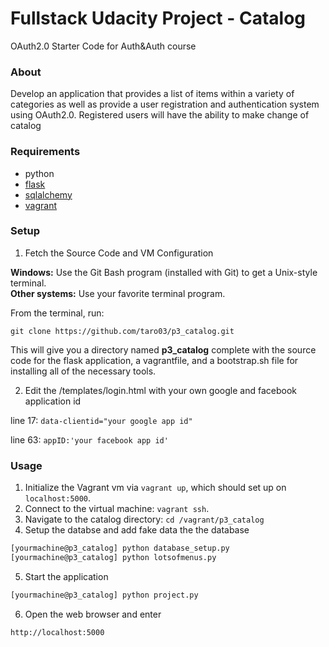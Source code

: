 # Fullstack Udacity Project - Catalog

OAuth2.0
Starter Code for Auth&amp;Auth course

### About
Develop an application that provides a list of items within a variety of categories as well as provide a user registration and authentication system using OAuth2.0. Registered users will have the ability to make change of catalog

### Requirements
* python
* [flask](http://flask.pocoo.org) 
* [sqlalchemy](http://www.sqlalchemy.org)
* [vagrant](https://www.vagrantup.com/downloads)

### Setup
1. Fetch the Source Code and VM Configuration

**Windows:** Use the Git Bash program (installed with Git) to get a Unix-style terminal.  
**Other systems:** Use your favorite terminal program.

From the terminal, run:

    git clone https://github.com/taro03/p3_catalog.git

This will give you a directory named **p3_catalog** complete with the source code for the flask application, a vagrantfile, and a bootstrap.sh file for installing all of the necessary tools. 

2. Edit the /templates/login.html with your own google and facebook application id

line 17:    `data-clientid="your google app id"`

line 63:    `appID:'your facebook app id'`



### Usage
1. Initialize the Vagrant vm via `vagrant up`, which should set up on `localhost:5000`.
2. Connect to the virtual machine: `vagrant ssh`.
3. Navigate to the catalog directory: `cd /vagrant/p3_catalog`
4. Setup the databse and add fake data the the database
```bash
[yourmachine@p3_catalog] python database_setup.py
[yourmachine@p3_catalog] python lotsofmenus.py
```
5. Start the application
```bash
[yourmachine@p3_catalog] python project.py
```
6. Open the web browser and enter
```bash
http://localhost:5000
```
